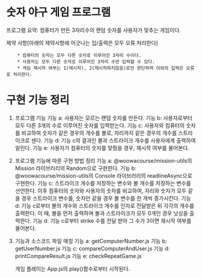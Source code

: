 # 숫자 야구 게임 프로그램
    
프로그램 요약: 컴퓨터가 만든 3자리수의 랜덤 숫자를 사용자가 맞추는 게임이다.

제약 사항[아래의 제약사항에 어긋나는 입/출력은 모두 오류 처리한다]

        * 컴퓨터의 숫자는 모두 다른 숫자로 이루어진 3자리 수이다.
        * 사용자는 모두 다른 숫자로 이루어진 3자리 수만 입력할 수 있다.  
        * 게임 재시작 여부는 1(재시작), 2(재시작하지않음)로만 판단하며 이외의 입력은 오류로 처리한다.


# 구현 기능 정리 

1. 프로그램 기능
        기능 a: 사용자는 모르는 랜덤 숫자를 만든다.
        기능 b: 사용자로부터 모두 다른 3개의 수로 이루어진 숫자를 입력받는다.
        기능 c: 사용자와 컴퓨터의 숫자를 비교하여 숫자가 같은 경우의 개수를 볼로, 자리까지 같은 경우의 개수를 스트라이크로 센다.
        기능 d: 기능 c의 결과인 볼과 스트라이크 개수를 사용자에게 출력하여 알린다.
        기능 e: 사용자가 컴퓨터의 숫자를 맞췄을 경우, 재시작 여부를 물어본다.

2. 프로그램 기능에 따른 구현 방법 정리
        기능 a: @woowacourse/mission-utils의 Mission 라이브러리의 Random으로 구현한다.
        기능 b: @woowacourse/mission-utils의 Console 라이브러리의 readlineAsync으로 구현한다.
        기능 c: 스트라이크 개수를 저장하는 변수와 볼 개수를 저장하는 변수를 선언한다. 이후 컴퓨터의 숫자와 사용자의 숫자를 비교하여, 자리와 숫자가 모두 같을 경우 스트라이크 변수를, 숫자만 같을 경우 볼 변수를 한 개씩 증가시킨다.
        기능 d: 기능 c로부터 볼의 개수와 스트라이크 개수를 인자로 전달받은 뒤 각각의 개수를 출력한다. 이 때, 볼을 먼저 출력하며 볼과 스트라이크가 모두 0개인 경우 낫싱을 출력한다.
        기능 d: 기능 c로부터 strike 수를 전달 받아 그 수가 3이면 재시작 여부를 물어본다.

3. 기능과 소스코드 파일 매칭
        기능 a: getComputerNumber.js
        기능 b: getUserNumber.js
        기능 c: compareComputerAndUser.js
        기능 d: printCompareResult.js
        기능 e: checkRepeatGame.js

    게임 플레이는 App.js의 play()함수로부터 시작된다.
        
    
